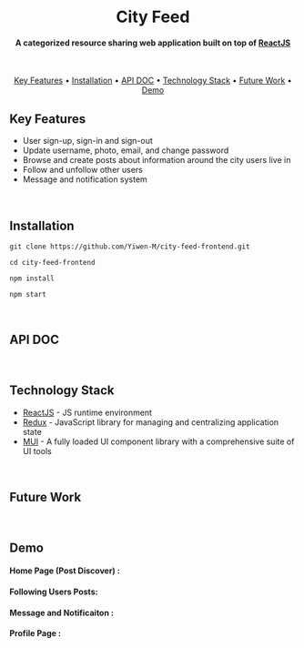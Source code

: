 <h1 align="center">
  <br>
  City Feed
  <br>
</h1>

<h4 align="center">A categorized resource sharing web application built on top of <a href="https://reactjs.org/" target="_blank">ReactJS</a></h4>
<br>

<p align="center">
  <a href="#key-features">Key Features</a> •
  <a href="#installation">Installation</a> • 
  <a href="#api-doc">API DOC</a> •
  <a href="#technology-stack">Technology Stack</a> •
  <a href="#future-work">Future Work</a> •
  <a href="#demo">Demo</a>
</p>

## Key Features

* User sign-up, sign-in and sign-out
* Update username, photo, email, and change password
* Browse and create posts about information around the city users live in
* Follow and unfollow other users
* Message and notification system
<br>
  
## Installation
```
git clone https://github.com/Yiwen-M/city-feed-frontend.git

cd city-feed-frontend

npm install

npm start
```
<br>

## API DOC



<br>

## Technology Stack

* [ReactJS](https://reactjs.org/) - JS runtime environment
* [Redux](https://redux.js.org/) - JavaScript library for managing and centralizing application state
* [MUI](https://mui.com/) - A fully loaded UI component library with a comprehensive suite of UI tools
<br>

## Future Work

<br>

## Demo

#### Home Page (Post Discover) :


#### Following Users Posts:


#### Message and Notificaiton :


#### Profile Page :

